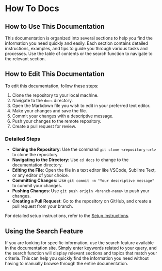 # How To Docs

## How to Use This Documentation

This documentation is organized into several sections to help you find the information you need quickly and easily. Each section contains detailed instructions, examples, and tips to guide you through various tasks and processes. Use the table of contents or the search function to navigate to the relevant section.

## How to Edit This Documentation

To edit this documentation, follow these steps:

1. Clone the repository to your local machine.
2. Navigate to the `docs` directory.
3. Open the Markdown file you wish to edit in your preferred text editor.
4. Make your changes and save the file.
5. Commit your changes with a descriptive message.
6. Push your changes to the remote repository.
7. Create a pull request for review.

### Detailed Steps

- **Cloning the Repository**: Use the command `git clone <repository-url>` to clone the repository.
- **Navigating to the Directory**: Use `cd docs` to change to the documentation directory.
- **Editing the File**: Open the file in a text editor like VSCode, Sublime Text, or any editor of your choice.
- **Committing Changes**: Use `git commit -m "Your descriptive message"` to commit your changes.
- **Pushing Changes**: Use `git push origin <branch-name>` to push your changes.
- **Creating a Pull Request**: Go to the repository on GitHub, and create a pull request from your branch.

For detailed setup instructions, refer to the [Setup Instructions](../index.md#setup-instructions).

## Using the Search Feature

If you are looking for specific information, use the search feature available in the documentation site. Simply enter keywords related to your query, and the search function will display relevant sections and topics that match your criteria. This can help you quickly find the information you need without having to manually browse through the entire documentation.
